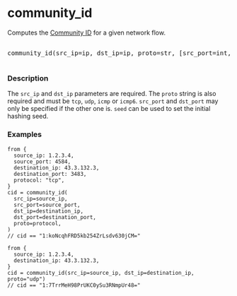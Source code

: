 # community_id

Computes the [Community ID](https://github.com/corelight/community-id-spec) for a given network flow.

<pre>
<span style={{color: "white"}}>
<span style={{color: "#d2a8ff"}}>community_id</span>(src_ip<span style={{color: "#ff7b72"}}>=</span><span style={{color: "#ffa657"}}>ip</span>, dst_ip<span style={{color: "#ff7b72"}}>=</span><span style={{color: "#ffa657"}}>ip</span>, proto<span style={{color: "#ff7b72"}}>=</span><span style={{color: "#ffa657"}}>str</span>, [src_port<span style={{color: "#ff7b72"}}>=</span><span style={{color: "#ffa657"}}>int</span>, dst_port<span style={{color: "#ff7b72"}}>=</span><span style={{color: "#ffa657"}}>int</span>, seed<span style={{color: "#ff7b72"}}>=</span><span style={{color: "#ffa657"}}>int</span>]) <span style={{color: "#ff7b72"}}>-&gt;</span> <span style={{color: "#ffa657"}}>str</span>
</span>
</pre>

<!-- <pre>
<span style={{color: "white"}}>
<span style={{color: "#d2a8ff"}}>community_id</span>(src_ip<span style={{color: "#ff7b72"}}>=</span><span style={{color: "#ffa657"}}>:ip</span>, src_port<span style={{color: "#ff7b72"}}>=</span><span style={{color: "#ffa657"}}>:int</span>, dst_ip<span style={{color: "#ff7b72"}}>=</span><span style={{color: "#ffa657"}}>:ip</span>, dst_port<span style={{color: "#ff7b72"}}>=</span><span style={{color: "#ffa657"}}>:int</span>, port<span style={{color: "#ff7b72"}}>=</span><span style={{color: "#ffa657"}}>:str</span>, seed<span style={{color: "#ff7b72"}}>=</span><span style={{color: "#ffa657"}}>:int</span>) -&gt; <span style={{color: "#ffa657"}}>str</span>
</span>
</pre> -->

### Description

The `src_ip` and `dst_ip` parameters are required. The `proto` string is also required and must be `tcp`, `udp`, `icmp` or `icmp6`. `src_port` and `dst_port` may only be specified if the other one is. `seed` can be used to set the initial hashing seed.

### Examples

```tql
from {
  source_ip: 1.2.3.4,
  source_port: 4584,
  destination_ip: 43.3.132.3,
  destination_port: 3483,
  protocol: "tcp",
}
cid = community_id(
  src_ip=source_ip,
  src_port=source_port,
  dst_ip=destination_ip,
  dst_port=destination_port,
  proto=protocol,
)
// cid == "1:koNcqhFRD5kb254ZrLsdv630jCM="
```

```tql
from {
  source_ip: 1.2.3.4,
  destination_ip: 43.3.132.3,
}
cid = community_id(src_ip=source_ip, dst_ip=destination_ip, proto="udp")
// cid == "1:7TrrMeH98PrUKC0ySu3RNmpUr48="
```
